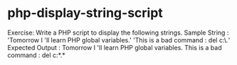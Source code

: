# php-display-string-script
 Exercise: Write a PHP script to display the following strings. Sample String : 'Tomorrow I \'ll learn PHP global variables.' 'This is a bad command : del c:\\*.*' Expected Output : Tomorrow I 'll learn PHP global variables. This is a bad command : del c:\*.* 
